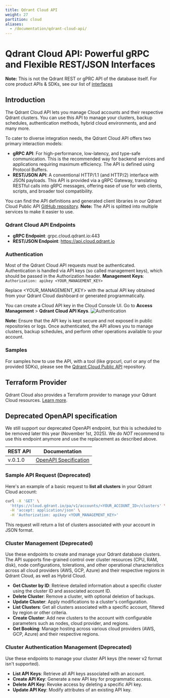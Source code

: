 ```yaml
---
title: Qdrant Cloud API
weight: 27
partition: cloud
aliases:
  - /documentation/qdrant-cloud-api/
---
```

# Qdrant Cloud API: Powerful gRPC and Flexible REST/JSON Interfaces

**Note:** This is not the Qdrant REST or gPRC API of the database itself. For core product APIs & SDKs, see our list of [interfaces](/documentation/interfaces/)

## Introduction

The Qdrant Cloud API lets you manage Cloud accounts and their respective Qdrant clusters. You can use this API to manage your clusters, backup schedules, authentication methods, hybrid cloud environments, and and many more.

To cater to diverse integration needs, the Qdrant Cloud API offers two primary interaction models:

* **gRPC API**: For high-performance, low-latency, and type-safe communication. This is the recommended way for backend services and applications requiring maximum efficiency. The API is defined using Protocol Buffers.
* **REST/JSON API**: A conventional HTTP/1.1 (and HTTP/2) interface with JSON payloads. This API is provided via a gRPC Gateway, translating RESTful calls into gRPC messages, offering ease of use for web clients, scripts, and broader tool compatibility.

You can find the API definitions and generated client libraries in our Qdrant Cloud Public API [GitHub repository](https://github.com/qdrant/qdrant-cloud-public-api).
**Note:** The API is splitted into multiple services to make it easier to use.

### Qdrant Cloud API Endpoints

* **gRPC Endpoint**: grpc.cloud.qdrant.io:443
* **REST/JSON Endpoint**: https://api.cloud.qdrant.io

### Authentication

Most of the Qdrant Cloud API requests must be authenticated. Authentication is handled via API keys (so called management keys), which should be passed in the Authorization header.
**Management Keys**: `Authorization: apikey <YOUR_MANAGEMENT_KEY>`

Replace <YOUR_MANAGEMENT_KEY> with the actual API key obtained from your Qdrant Cloud dashboard or generated programmatically.

You can create a Cloud API key in the Cloud Console UI. Go to **Access Management** > **Qdrant Cloud API Keys**.
![Authentication](/documentation/cloud/authentication.png)

**Note:** Ensure that the API key is kept secure and not exposed in public repositories or logs.  Once authenticated, the API allows you to manage clusters, backup schedules, and perform other operations available to your account.

### Samples

For samples how to use the API, with a tool (like grpcurl, curl or any of the provided SDKs), please see the [Qdrant Cloud Public API](https://github.com/qdrant/qdrant-cloud-public-api) repository.

## Terraform Provider

Qdrant Cloud also provides a Terraform provider to manage your Qdrant Cloud resources. [Learn more](/documentation/infrastructure/terraform/).

## Deprecated OpenAPI specification

We still support our deprecated OpenAPI endpoint, but this is scheduled to be removed later this year (November 1st, 2025).
We do _NOT_ recommend to use this endpoint anymore and use the replacement as described above.

| REST API      | Documentation                                                                        |
| -------- | ------------------------------------------------------------------------------------ |
| v.0.1.0 | [OpenAPI Specification](https://cloud.qdrant.io/pa/v1/docs)                       |

### Sample API Request (Deprecated)

Here's an example of a basic request to **list all clusters** in your Qdrant Cloud account:

```bash
curl -X 'GET' \
  'https://cloud.qdrant.io/pa/v1/accounts/<YOUR_ACCOUNT_ID>/clusters' \
  -H 'accept: application/json' \
  -H 'Authorization: apikey <YOUR_MANAGEMENT_KEY>'
```

This request will return a list of clusters associated with your account in JSON format.

### Cluster Management (Deprecated)

Use these endpoints to create and manage your Qdrant database clusters. The API supports fine-grained control over cluster resources (CPU, RAM, disk), node configurations, tolerations, and other operational characteristics across all cloud providers (AWS, GCP, Azure) and their respective regions in Qdrant Cloud, as well as Hybrid Cloud.

- **Get Cluster by ID**: Retrieve detailed information about a specific cluster using the cluster ID and associated account ID.
- **Delete Cluster**: Remove a cluster, with optional deletion of backups.
- **Update Cluster**: Apply modifications to a cluster's configuration.
- **List Clusters**: Get all clusters associated with a specific account, filtered by region or other criteria.
- **Create Cluster**: Add new clusters to the account with configurable parameters such as nodes, cloud provider, and regions.
- **Get Booking**: Manage hosting across various cloud providers (AWS, GCP, Azure) and their respective regions.

### Cluster Authentication Management (Deprecated)

Use these endpoints to manage your cluster API keys (the newer v2 format isn't supported).

- **List API Keys**: Retrieve all API keys associated with an account.
- **Create API Key**: Generate a new API key for programmatic access.
- **Delete API Key**: Revoke access by deleting a specific API key.
- **Update API Key**: Modify attributes of an existing API key.

